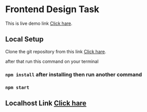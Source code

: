 # Frontend Design Task

This is live demo link [Click hare](https://codesign-task.vercel.app/).

## Local Setup
Clone the git repository from this link [Click hare](https://github.com/devFoysal/codesign.git).

after that run this command on your terminal
### `npm install` after installing then run another command
### `npm start`

## Localhost Link [Click hare](http://localhost:3000)